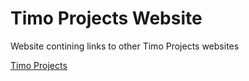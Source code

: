 # Timo Projects Website

Website contining links to other Timo Projects websites

[Timo Projects](https://timoprojects.com/)
